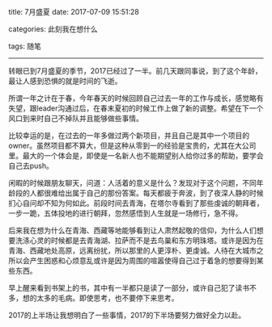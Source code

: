title: 7月盛夏
date: 2017-07-09 15:51:28

categories: 此刻我在想什么

tags: 随笔

---

转眼已到7月盛夏的季节，2017已经过了一半。前几天跟同事说，到了这个年龄，最让人感到恐惧的就是时间的飞逝。

所谓一年之计在于春，今年春天的时候回顾自己过去一年的工作与成长，感觉略有失望，跟leader沟通过后，在春末夏初的时候工作上做了新的调整。希望在下一个风口到来时自己不掉队并且能够做些事情。

比较幸运的是，在过去的一年多做过两个新项目，并且自己是其中一个项目的owner。虽然项目都不算大，但是这种从零到一的经验是宝贵的，尤其在大公司里。最大的一个体会是，即使是一名新人也不能期望别人给你过多的帮助，要学会自己去push。

闲暇的时候跟朋友聊天，问道：人活着的意义是什么？发现对于这个问题，不同年龄段的人都很难给出属于自己的那份答案。每天都疲于奔波，到了夜深人静的时候扪心自问却不知为何如此。前段时间去青海，在塔尔寺看到了那些虔诚的朝拜者，一步一跪，五体投地的进行朝拜，忽然感悟到人生就是一场修行，急不得。

后来我在想为什么在青海、西藏等地能够看到让人肃然起敬的信仰，为什么人们想要洗涤心灵的时候都是去青海湖、拉萨而不是去鸟巢和东方明珠塔。或许是因为在青海、西藏地处高原，远离纷扰，所以那里的人更淳朴、更虔诚。人待在大城市之所以会产生困惑和心烦意乱或许是因为周围的喧嚣使得自己过于着急的想要得到某些东西。

早上醒来看到书架上的书，其中有一半都只是读了一部分，或许自己犯了读书不多，想的太多的毛病。即使思考，也不要停下来思考。

2017的上半场让我想明白了一些事情，2017的下半场要努力做好全力以赴。

